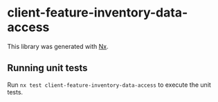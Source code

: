 # client-feature-inventory-data-access

This library was generated with [Nx](https://nx.dev).

## Running unit tests

Run `nx test client-feature-inventory-data-access` to execute the unit tests.
